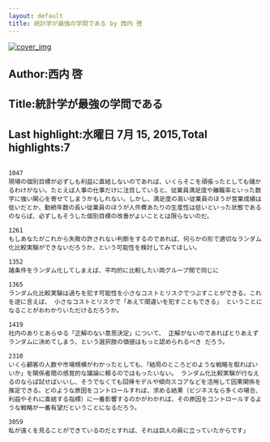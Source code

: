 ```yaml
---
layout: default
title: 統計学が最強の学問である by 西内 啓
---
```


[![cover_img](http://images-jp.amazon.com/images/P/B00B42SXH0.09.MZZZZZZZ.jpg)](https://www.amazon.co.jp/dp/B00B42SXH0)  
## Author:西内 啓  
## Title:統計学が最強の学問である  
## Last highlight:水曜日 7月 15, 2015,Total highlights:7  
```
  
1047  
現場の個別目標が必ずしも利益に直結しないのであれば、いくらそこを頑張ったとしても儲かるわけがない。たとえば人事の仕事だけに注目していると、従業員満足度や離職率といった数字に強い関心を寄せてしまうかもしれない。しかし、満足度の高い従業員のほうが営業成績は低いだとか、勤続年数の長い従業員のほうが人件費あたりの生産性は低いといった状態であるのならば、必ずしもそうした個別目標の改善がよいこととは限らないのだ。  
  
1261  
もしあなたがこれから失敗の許されない判断をするのであれば、何らかの形で適切なランダム化比較実験ができないだろうか、という可能性を検討してみてほしい。  
  
1352  
諸条件をランダム化してしまえば、平均的に比較したい両グループ間で同じに  
  
1365  
ランダム化比較実験は過ちを犯す可能性を小さなコストとリスクでつぶすことができる。これを逆に言えば、 小さなコストとリスクで「あえて間違いを犯すこともできる」 ということになることがおわかりいただけるだろうか。  
  
1419  
社内のありとあらゆる「正解のない意思決定」について、 正解がないのであればとりあえずランダムに決めてしまう、という選択肢の価値はもっと認められるべき だろう。  
  
2310  
いくら顧客の人数や市場規模がわかったとしても、「結局のところどのような戦略を取ればいいか」を関係者間の感覚的な議論に頼るのではもったいない。 ランダム化比較実験が行なえるのならば試せばいいし、そうでなくても回帰モデルや傾向スコアなどを活用して因果関係を推定できる。どのような原因をコントロールすれば、求める結果（ビジネスなら多くの場合、利益やそれに直結する指標）に一番影響するのかがわかれば、その原因をコントロールするような戦略が一番有望だということになるだろう。  
  
3059  
私が遠くを見ることができているのだとすれば、それは巨人の肩に立っていたからです」  
```